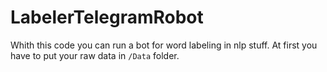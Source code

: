 ﻿# LabelerTelegramRobot
Whith this code you can run a bot for word labeling in nlp stuff.
At first you have to put your raw data in `/Data` folder.

